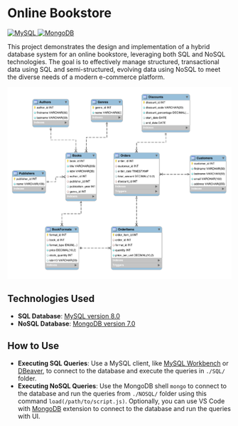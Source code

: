 
# Online Bookstore

[ ![MySQL](https://shields.io/badge/MySQL-grey?logo=mysql&logoColor=white&labelColor=blue) ](https://www.mysql.com/)
[ ![MongoDB](https://img.shields.io/badge/MongoDB-4DB33D?&logo=mongodb&logoColor=white) ](https://www.mongodb.com/)

This project demonstrates the design and implementation of a hybrid database system for an online bookstore, leveraging both SQL and NoSQL technologies. The goal is to effectively manage structured, transactional data using SQL and semi-structured, evolving data using NoSQL to meet the diverse needs of a modern e-commerce platform.

![ERD for SQL database](./erd.png)

## Technologies Used

- **SQL Database**: [MySQL version 8.0](https://hub.docker.com/_/mysql)
- **NoSQL Database**: [MongoDB version 7.0](https://hub.docker.com/_/mongo)

## How to Use

- **Executing SQL Queries**: Use a MySQL client, like [MySQL Workbench](https://www.mysql.com/products/workbench/) or [DBeaver](https://dbeaver.com/), to connect to the database and execute the queries in `./SQL/` folder.
- **Executing NoSQL Queries**: Use the MongoDB shell `mongo` to connect to the database and run the queries from `./NOSQL/` folder using this command `load(/path/to/script.js)`. Optionally, you can use VS Code with [MongoDB](https://marketplace.visualstudio.com/items?itemName=mongodb.mongodb-vscode) extension to connect to the database and run the queries with UI.
